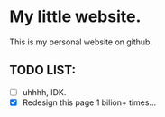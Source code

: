
# My little website.

This is my personal website on github.

## TODO LIST:

- [ ] uhhhh, IDK.
- [x] Redesign this page 1 bilion+ times...
